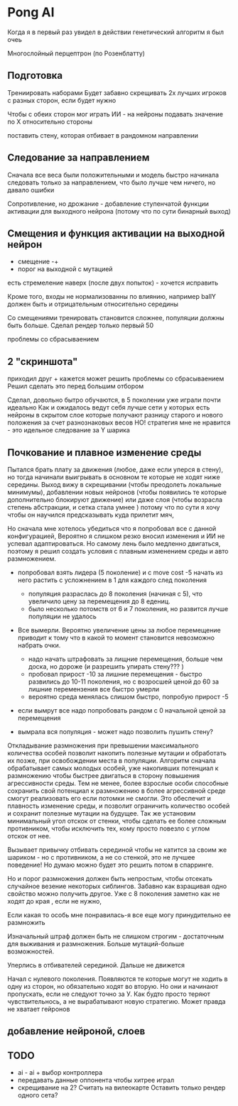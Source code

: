 # Pong AI

Когда я в первый раз увидел в действии генетический алгоритм я был очеь

Многослойный перцептрон (по Розенблатту)

## Подготовка

Трениировать наборами
Будет забавно скрещивать 2х лучших игроков с разных сторон, если будет нужно

Чтобы с обеих сторон мог играть ИИ - на нейроны подавать значение по Х относительно стороны

поставить стену, которая отбивает в рандомном направлении

## Следование за направлением

Сначала все веса были положительными и модель быстро начинала следовать только за направлением, что было лучше чем ничего, но давало ошибки

Сопротивление, но дрожание - добавление ступенчатой функции активации для выходного нейрона (потому что по сути бинарный выход)

## Смещения и функция активации на выходной нейрон

- смещение -+
- порог на выходной с мутацией

есть стремеление наверх (после двух попыток) - хочется исправить

Кроме того, входы не нормализованны по влиянию, например ballY должен быть и отрицательным относительно середины

Со смещениями тренировать становится сложнее, популяции должны быть больше. Сделал рендер только первый 50

проблемы со сбрасываением

## 2 "скриншота"

приходил друг + кажется может решить проблемы со сбрасываением
Решил сделать это перед большим отбором

Сделал, довольно бытро обучаются, в 5 поколении уже играли почти идеально
Как и ожидалось ведут себя лучше сети у которых есть нейроны в скрытом слое которые получают разницу старого и нового положения за счет разнознаковых весов
НО! стратегия мне не нравится - это идельное следование за Y шарика

## Почкование и плавное изменение среды

Пытался брать плату за движения (любое, даже если уперся в стену), но тогда начинали выигрывать в основном те которые не ходят ниже середины.
Выход вижу в скрещивании (чтобы преодолеть локальные минимумы), добавлении новых нейронов (чтобы появились те которые дополнительно блокируют движение) или даже слоя (чтобы возрасла степень абстракции, и сетка стала умнее )
потому что по сути я хочу чтобы он научился предсказывать куда прилетит мяч,

Но сначала мне хотелось убедиться что я попробовал все с данной конфигурацией, Вероятно я слишком резко вносил изменения и ИИ не успевал адаптироваться. Но самому лень было медленно двигаться, поэтому я решил создать условия с плавным изменением среды и авто размножением.

- попробовал взять лидера (5 поколение) и с move cost -5 начать из него растить с усложнением в 1 для каждого след поколения

  - популяция разраслась до 8 поколения (начиная с 5), что увеличило цену за перемещения до 8 едениц.
  - было несколько потомств от 6 и 7 поколения, но развится лучше популяции не удалось

- Все вымерли. Вероятно увеличение цены за любое перемещение приводит к тому что в какой то момент становится невозможно набрать очки.

  - надо начать штрафовать за лищние перемещения, больше чем доска, но дороже (и разрешить упирать стену??? )
  - пробовал прирост -10 за лишние перемещения - быстро развились до 10-11 поколения, но с возросшей ценой до 60 за лишние перемензения все быстро умерли
  - вероятно среда менялась слишом быстро, попробую прирост -5

- если вымрут все надо попробовать рандом с 0 начальной ценой за перемещения

- вымрала вся популяция - может надо позволить пушить стену?

Откладывание размножения при превышении максимального количества особей позволит накопить полезные мутации и обработать их позже, при освобождении места в популяции.
Алгоритм сначала обрабатывает самых молодых особей, уже накопивших потенциал к размножению чтобы быстрее двигаться в сторону повышения агрессивности среды. Тем не менее, более взрослые особи способные сохранить свой потенциал к размножению в более агрессивной среде смогут реализовать его если потомки не смогли.
Это обеспечит и плавность изменение среды, и позволит ограничить количество особей и сохранит полезные мутации на будущее.
Так же установим минимальный угол отскок от стенки, чтобы сделать ее более сложным противником, чтобы исключить тех, кому просто повезло с углом отскок от нее.

Вызывает привычку отбивать серединой чтобы не катится за своим же шариком - но с противником, а не со стенкой, это не лучшее поведение! Но думаю можно будет это решить потом в спарринге.

Но и порог размножения должен быть непростым, чтобы отсекать случайное везение некоторых сиблингов. Забавно как взращивая одно свойство можно получить другое.
Уже с 8 поколения заметно как не ходят до края , если не нужно,

Если какая то особь мне понравилась-я все еще могу принудительно ее размножить

Изначальный штраф должен быть не слишком строгим - достаточным для выживания и размножения. Больше мутаций-больше возможностей.

Уперлись в отбивателей серединой. Дальше не движется

Начал с нулевого поколения. Появляются те которые могут не ходить в одну из сторон, но обязательно ходят во вторую. Но они и начинают пропускать, если не следуют точно за У. Как будто просто теряют чувствительнось, а не вырабатывают новую стратегию.
Может правда не хватает гейронов

## добавление нейроной, слоев

## TODO

- ai - ai + выбор контроллера
- передавать данные оппонента чтобы хитрее играл
- скрещивание на 2?
  Считать на вилеокарте
  Оставить только рендер одного сета?

